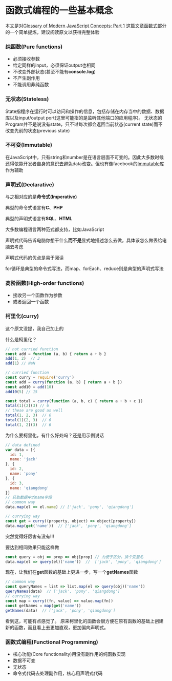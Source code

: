 # 函数式编程的一些基本概念

本文是对[Glossary of Modern JavaScript Concepts: Part 1](https://auth0.com/blog/glossary-of-modern-javascript-concepts/) 这篇文章函数式部分的一个简单提炼，建议阅读原文以获得完整体验

### 纯函数(Pure functions)
  - 必须接收参数
  - 给定同样的input，必须保证output也相同
  - 不改变外部状态(甚至不能有**console.log**)
  - 不产生副作用
  - 不能调用非纯函数

### 无状态(Stateless)
State指程序在运行时可以访问和操作的信息，包括存储在内存当中的数据、数据库以及input/output port(这里可能指的是监听其他端口的应用程序)。
无状态的Program并不是说没有state，只不过每次都会返回当前状态(current state)而不改变先前的状态(previous state)

### 不可变(Immutable)
在JavaScript中，只有string和number是在语言层面不可变的。因此大多数时候还得依靠开发者自身的意识去避免data改变。但也有像facebook的[Immutable](https://facebook.github.io/immutable-js/)库作为辅助

### 声明式(Declarative)
与之相对应的是**命令式(Imperative)**

典型的命令式语言有**C**、**PHP**

典型的声明式语言有**SQL**、**HTML**

大多数编程语言两种范式都支持，比如JavaScript

声明式代码告诉电脑你想干什么**而不是**显式地描述怎么去做，具体该怎么做丢给电脑去考虑

声明式代码的优点是易于阅读

for循环是典型的命令式写法，而map、forEach、reduce则是典型的声明式写法

### 高阶函数(High-order functions)
  - 接收另一个函数作为参数
  - 或者返回一个函数

### 柯里化(curry)
这个原文没提，我自己加上的

什么是柯里化？
```javascript
// not curried function
const add = function (a, b) { return a + b }
add(1, 2)  // 3
add(1) // NaN
```
```javascript
// curried function
const curry = require('curry')
const add = curry(function (a, b) { return a + b })
const add10 = add(10)
add10(5) // 15

const total = curry(function (a, b, c) { return a + b + c })
total(1)(2)(3) // 6
// these are good as well
total(1, 2, 3)  // 6
total(1)(2, 3)  // 6
total(1, 2)(3)  // 6
```
为什么要柯里化，有什么好处吗？还是用示例说话
```javascript
// data defined
var data = [{
  id: 1,
  name: 'jack'
}, {
  id: 2,
  name: 'pony'
}, {
  id: 3,
  name: 'qiangdong'
}]
// 获取数据中的name字段
// common way
data.map(el => el.name) // ['jack', 'pony', 'qiangdong']

// currying way
const get = curry((property, object) => object[property])
data.map(get('name'))  // ['jack', 'pony', 'qiangdong']
```
突然觉得好厉害有没有!!!

要达到相同效果只能这样做
```javascript
const query = obj => prop => obj[prop] // 为便于区分，换个变量名
data.map(el => query(el)('name'))  //  ['jack', 'pony', 'qiangdong']
```
现在，让我们在**get**函数的基础上更进一步，写一个**getNames**函数
```javascript
// common way
const queryNames = list => list.map(el => query(obj)('name'))
queryNames(data)  // ['jack', 'pony', 'qiangdong']
// currying way
const map = curry((fn, value) => value.map(fn))
const getNames = map(get('name'))
getNames(data)  // ['jack', 'pony', 'qiangdong']
```
看到这，可能有点感觉了。 原来柯里化的函数会很方便在原有函数的基础上创建新的函数，而且看上去更加直观，更加偏向声明式。


### 函数式编程(Functional Programming)
  - 核心功能(Core functionality)用没有副作用的纯函数实现
  - 数据不可变
  - 无状态
  - 命令式代码去处理副作用，核心用声明式代码




